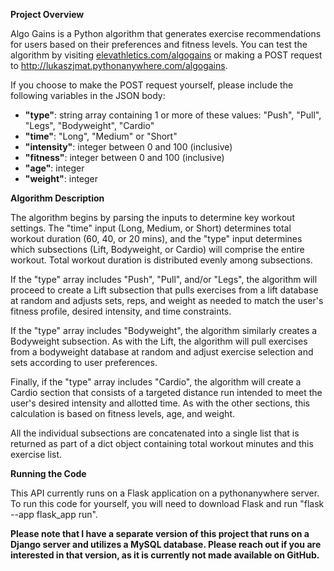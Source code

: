 **Project Overview**

Algo Gains is a Python algorithm that generates exercise recommendations for users based on their preferences and fitness levels.
You can test the algorithm by visiting [elevathletics.com/algogains](https://www.elevathletics.com/algogains) or making a POST request to http://lukaszjmat.pythonanywhere.com/algogains.

If you choose to make the POST request yourself, please include the following variables in the JSON body:

  - **"type"**: string array containing 1 or more of these values: "Push", "Pull", "Legs", "Bodyweight", "Cardio"
  - **"time"**: "Long", "Medium" or "Short"
  - **"intensity"**: integer between 0 and 100 (inclusive)
  - **"fitness"**: integer between 0 and 100 (inclusive)
  - **"age"**: integer
  - **"weight"**: integer

**Algorithm Description**

The algorithm begins by parsing the inputs to determine key workout settings. The "time" input (Long, Medium, or Short) determines total workout duration (60, 40, or 20 mins), and the "type" input determines which subsections (Lift, Bodyweight, or Cardio) will comprise the entire workout. Total workout duration is distributed evenly among subsections.

If the "type" array includes "Push", "Pull", and/or "Legs", the algorithm will proceed to create a Lift subsection that pulls exercises from a lift database at random and adjusts sets, reps, and weight as needed to match the user's fitness profile, desired intensity, and time constraints.

If the "type" array includes "Bodyweight", the algorithm similarly creates a Bodyweight subsection. As with the Lift, the algorithm will pull exercises from a bodyweight database at random and adjust exercise selection and sets according to user preferences.

Finally, if the "type" array includes "Cardio", the algorithm will create a Cardio section that consists of a targeted distance run intended to meet the user's desired intensity and allotted time. As with the other sections, this calculation is based on fitness levels, age, and weight.

All the individual subsections are concatenated into a single list that is returned as part of a dict object containing total workout minutes and this exercise list.

**Running the Code**

This API currently runs on a Flask application on a pythonanywhere server. To run this code for yourself, you will need to download Flask and run "flask --app flask_app run".

**Please note that I have a separate version of this project that runs on a Django server and utilizes a MySQL database. Please reach out if you are interested in that version, as it is currently not made available on GitHub.**
